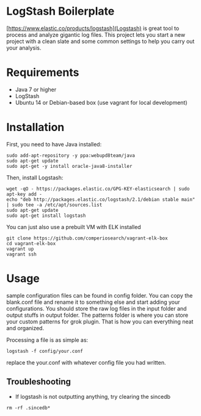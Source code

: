 # LogStash Boilerplate

[https://www.elastic.co/products/logstash](Logstash) is great tool to process and analyze gigantic log files. This project lets you start a new project with a clean slate and some common settings to help you carry out your analysis.


# Requirements

* Java 7 or higher
* LogStash
* Ubuntu 14 or Debian-based box (use vagrant for local development)

# Installation

First, you need to have Java installed:

```
sudo add-apt-repository -y ppa:webupd8team/java
sudo apt-get update
sudo apt-get -y install oracle-java8-installer
```

Then, install Logstash:

```
wget -qO - https://packages.elastic.co/GPG-KEY-elasticsearch | sudo apt-key add -
echo "deb http://packages.elastic.co/logstash/2.1/debian stable main" | sudo tee -a /etc/apt/sources.list
sudo apt-get update
sudo apt-get install logstash
```

You can just also use a prebuilt VM with ELK installed
```
git clone https://github.com/comperiosearch/vagrant-elk-box
cd vagrant-elk-box
vagrant up
vagrant ssh
```


# Usage

sample configuration files can be found in config folder. You can copy the blank.conf file and rename it to something else and start adding your configurations. You should store the raw log files in the input folder and output stuffs in output folder. The patterns folder is where you can store your custom patterns for grok plugin.
That is how you can everything neat and organized.

Processing a file is as simple as:
```
logstash -f config/your.conf
``` 

replace the your.conf with whatever config file you had written.


## Troubleshooting

- If logstash is not outputting anything, try clearing the sincedb
```
rm -rf .sincedb*
```
